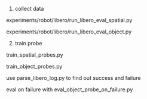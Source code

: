 
1. collect data

experiments/robot/libero/run_libero_eval_spatial.py

experiments/robot/libero/run_libero_eval_object.py


2. train probe

train_spatial_probes.py

train_object_probes.py

use parse_libero_log.py to find out success and failure

eval on failure with eval_object_probe_on_failure.py